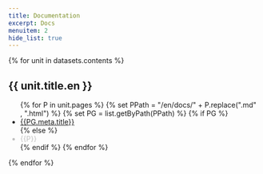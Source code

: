 ```yaml
---
title: Documentation
excerpt: Docs
menuitem: 2
hide_list: true
---
```


{% for unit in datasets.contents %}

<h2>{{ unit.title.en }}</h2>
<ul>
{% for P in unit.pages %}
{% set PPath = "/en/docs/" + P.replace(".md" , ".html") %}
{% set PG = list.getByPath(PPath) %}
{% if PG %}
<li><a href="{{PPath}}">{{PG.meta.title}}</a></li>
{% else %}
<li style="color: silver">{{P}}</li>
{% endif %}
{% endfor %}
</ul>
{% endfor %}
